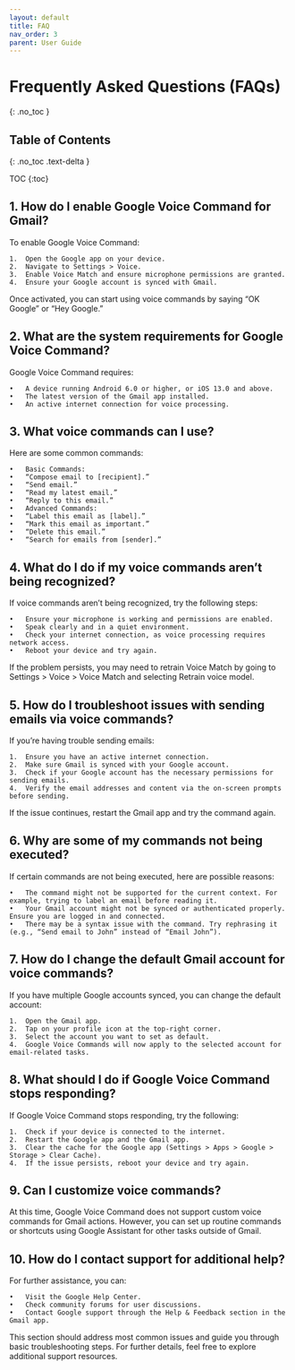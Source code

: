```yaml
---
layout: default
title: FAQ
nav_order: 3
parent: User Guide
---
```


# Frequently Asked Questions (FAQs)
{: .no_toc }

## Table of Contents
{: .no_toc .text-delta }

TOC
{:toc}

## 1. How do I enable Google Voice Command for Gmail?

To enable Google Voice Command:

	1.	Open the Google app on your device.
	2.	Navigate to Settings > Voice.
	3.	Enable Voice Match and ensure microphone permissions are granted.
	4.	Ensure your Google account is synced with Gmail.

Once activated, you can start using voice commands by saying “OK Google” or “Hey Google.”

## 2. What are the system requirements for Google Voice Command?

Google Voice Command requires:

	•	A device running Android 6.0 or higher, or iOS 13.0 and above.
	•	The latest version of the Gmail app installed.
	•	An active internet connection for voice processing.

## 3. What voice commands can I use?

Here are some common commands:

	•	Basic Commands:
	•	“Compose email to [recipient].”
	•	“Send email.”
	•	“Read my latest email.”
	•	“Reply to this email.”
	•	Advanced Commands:
	•	“Label this email as [label].”
	•	“Mark this email as important.”
	•	“Delete this email.”
	•	“Search for emails from [sender].”

## 4. What do I do if my voice commands aren’t being recognized?

If voice commands aren’t being recognized, try the following steps:

	•	Ensure your microphone is working and permissions are enabled.
	•	Speak clearly and in a quiet environment.
	•	Check your internet connection, as voice processing requires network access.
	•	Reboot your device and try again.

If the problem persists, you may need to retrain Voice Match by going to Settings > Voice > Voice Match and selecting Retrain voice model.

## 5. How do I troubleshoot issues with sending emails via voice commands?

If you’re having trouble sending emails:

	1.	Ensure you have an active internet connection.
	2.	Make sure Gmail is synced with your Google account.
	3.	Check if your Google account has the necessary permissions for sending emails.
	4.	Verify the email addresses and content via the on-screen prompts before sending.

If the issue continues, restart the Gmail app and try the command again.

## 6. Why are some of my commands not being executed?

If certain commands are not being executed, here are possible reasons:

	•	The command might not be supported for the current context. For example, trying to label an email before reading it.
	•	Your Gmail account might not be synced or authenticated properly. Ensure you are logged in and connected.
	•	There may be a syntax issue with the command. Try rephrasing it (e.g., “Send email to John” instead of “Email John”).

## 7. How do I change the default Gmail account for voice commands?

If you have multiple Google accounts synced, you can change the default account:

	1.	Open the Gmail app.
	2.	Tap on your profile icon at the top-right corner.
	3.	Select the account you want to set as default.
	4.	Google Voice Commands will now apply to the selected account for email-related tasks.

## 8. What should I do if Google Voice Command stops responding?

If Google Voice Command stops responding, try the following:

	1.	Check if your device is connected to the internet.
	2.	Restart the Google app and the Gmail app.
	3.	Clear the cache for the Google app (Settings > Apps > Google > Storage > Clear Cache).
	4.	If the issue persists, reboot your device and try again.

## 9. Can I customize voice commands?

At this time, Google Voice Command does not support custom voice commands for Gmail actions. However, you can set up routine commands or shortcuts using Google Assistant for other tasks outside of Gmail.

## 10. How do I contact support for additional help?

For further assistance, you can:

	•	Visit the Google Help Center.
	•	Check community forums for user discussions.
	•	Contact Google support through the Help & Feedback section in the Gmail app.

This section should address most common issues and guide you through basic troubleshooting steps. For further details, feel free to explore additional support resources.